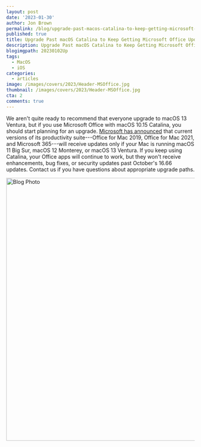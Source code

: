 ```yaml
---
layout: post
date: '2023-01-30'
author: Jon Brown
permalink: /blog/upgrade-past-macos-catalina-to-keep-getting-microsoft-office-updates/
published: true
title: Upgrade Past macOS Catalina to Keep Getting Microsoft Office Updates
description: Upgrade Past macOS Catalina to Keep Getting Microsoft Office Updates
blogimgpath: 20230102Up
tags:
  - MacOS
  - iOS
categories:
  - articles
image: /images/covers/2023/Header-MSOffice.jpg
thumbnail: /images/covers/2023/Header-MSOffice.jpg
cta: 2
comments: true
---
```

We aren't quite ready to recommend that everyone upgrade to macOS 13
Ventura, but if you use Microsoft Office with macOS 10.15 Catalina, you
should start planning for an upgrade. [Microsoft has
announced](https://support.microsoft.com/en-us/office/upgrade-macos-to-continue-receiving-microsoft-365-and-office-for-mac-updates-16b8414f-08ec-4b24-8c91-10a918f649f8?ui=en-us&rs=en-us&ad=us#ID0EBBF=Office_for_Mac_2019)
that current versions of its productivity suite---Office for Mac 2019,
Office for Mac 2021, and Microsoft 365---will receive updates only if
your Mac is running macOS 11 Big Sur, macOS 12 Monterey, or macOS 13
Ventura. If you keep using Catalina, your Office apps will continue to
work, but they won't receive enhancements, bug fixes, or security
updates past October's 16.66 updates. Contact us if you have questions
about appropriate upgrade paths.


<img alt="Blog Photo" src="{{ site.site_cdn }}/images/blog/2023/20230102Up/image2.png" class="img-fluid rounded m-2" width="700" />